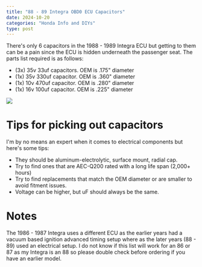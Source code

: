 ```yaml
---
title: "88 - 89 Integra OBD0 ECU Capacitors"
date: 2024-10-20
categories: "Honda Info and DIYs"
type: post
---
```


There's only 6 capacitors in the 1988 - 1989 Integra ECU but getting to them can be a pain since the ECU is hidden underneath the passenger seat. The parts list required is as follows:

- (3x) 35v 33uf capacitors. OEM is .175" diameter
- (1x) 35v 330uf capacitor. OEM is .360" diameter
- (1x) 10v 470uf capacitor. OEM is .280" diameter
- (1x) 16v 100uf capacitor. OEM is .225" diameter

![](./images/2.jpg)

# Tips for picking out capacitors

I'm by no means an expert when it comes to electrical components but here's some tips:

- They should be aluminum-electrolytic, surface mount, radial cap.
- Try to find ones that are AEC-Q200 rated with a long life span (2,000+ hours)
- Try to find replacements that match the OEM diameter or are smaller to avoid fitment issues.
- Voltage can be higher, but uF should always be the same.

# Notes

The 1986 - 1987 Integra uses a different ECU as the earlier years had a vacuum based ignition advanced timing setup where as the later years (88 - 89) used an electrical setup. I do not know if this list will work for an 86 or 87 as my Integra is an 88 so please double check before ordering if you have an earlier model.
